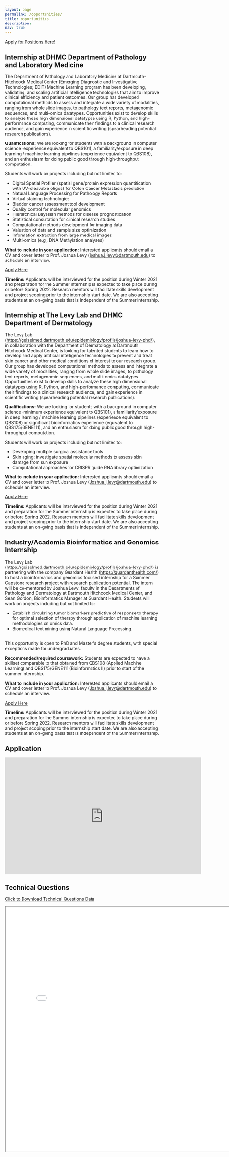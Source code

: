 ```yaml
---
layout: page
permalink: /opportunities/
title: opportunities
description:
nav: true
---
```

[Apply for Positions Here!](#application)
## Internship at DHMC Department of Pathology and Laboratory Medicine
The Department of Pathology and Laboratory Medicine at Dartmouth-Hitchcock Medical Center (Emerging Diagnostic and Investigative Technologies; EDIT) Machine Learning program has been developing, validating, and scaling artificial intelligence technologies that aim to improve clinical efficiency and patient outcomes. Our group has developed computational methods to assess and integrate a wide variety of modalities, ranging from whole slide images, to pathology text reports, metagenomic sequences, and multi-omics datatypes. Opportunities exist to develop skills to analyze these high dimensional datatypes using R, Python, and high-performance computing, communicate their findings to a clinical research audience, and gain experience in scientific writing (spearheading potential research publications).

**Qualifications:** We are looking for students with a background in computer science (experience equivalent to QBS101), a familiarity/exposure in deep learning / machine learning pipelines (experience equivalent to QBS108), and an enthusiasm for doing public good through high-throughput computation.

Students will work on projects including but not limited to:

* Digital Spatial Profiler (spatial gene/protein expression quantification with UV-cleavable oligos) for Colon Cancer Metastasis prediction
* Natural Language Processing for Pathology Reports
* Virtual staining technologies
* Bladder cancer assessment tool development
* Quality control for molecular genomics
* Hierarchical Bayesian methods for disease prognostication
* Statistical consultation for clinical research studies
* Computational methods development for imaging data
* Valuation of data and sample size optimization
* Information extraction from large medical images
* Multi-omics (e.g., DNA Methylation analyses)

**What to include in your application:** Interested applicants should email a CV and cover letter to Prof. Joshua Levy (joshua.j.levy@dartmouth.edu) to schedule an interview.

[Apply Here](#application)

**Timeline:** Applicants will be interviewed for the position during Winter 2021 and preparation for the Summer internship is expected to take place during or before Spring 2022. Research mentors will facilitate skills development and project scoping prior to the internship start date. We are also accepting students at an on-going basis that is independent of the Summer internship.

## Internship at The Levy Lab and DHMC Department of Dermatology
The Levy Lab (https://geiselmed.dartmouth.edu/epidemiology/profile/joshua-levy-phd/), in collaboration with the Department of Dermatology at Dartmouth Hitchcock Medical Center, is looking for talented students to learn how to develop and apply artificial intelligence technologies to prevent and treat skin cancer and other medical conditions of interest to our research group. Our group has developed computational methods to assess and integrate a wide variety of modalities, ranging from whole slide images, to pathology text reports, metagenomic sequences, and multi-omics datatypes. Opportunities exist to develop skills to analyze these high dimensional datatypes using R, Python, and high-performance computing, communicate their findings to a clinical research audience, and gain experience in scientific writing (spearheading potential research publications).

**Qualifications:** We are looking for students with a background in computer science (minimum experience equivalent to QBS101), a familiarity/exposure in deep learning / machine learning pipelines (experience equivalent to QBS108) or significant bioinformatics experience (equivalent to QBS175/GENE111), and an enthusiasm for doing public good through high-throughput computation.

Students will work on projects including but not limited to:

* Developing multiple surgical assistance tools
* Skin aging: investigate spatial molecular methods to assess skin damage from sun exposure
* Computational approaches for CRISPR guide RNA library optimization

**What to include in your application:** Interested applicants should email a CV and cover letter to Prof. Joshua Levy (Joshua.j.levy@dartmouth.edu) to schedule an interview.

[Apply Here](#application)

**Timeline:** Applicants will be interviewed for the position during Winter 2021 and preparation for the Summer internship is expected to take place during or before Spring 2022. Research mentors will facilitate skills development and project scoping prior to the internship start date. We are also accepting students at an on-going basis that is independent of the Summer internship.

## Industry/Academia Bioinformatics and Genomics Internship
The Levy Lab (https://geiselmed.dartmouth.edu/epidemiology/profile/joshua-levy-phd/) is partnering with the company Guardant Health (https://guardanthealth.com/) to host a bioinformatics and genomics focused internship for a Summer Capstone research project with research publication potential. The intern will be co-mentored by Joshua Levy, faculty in the Departments of Pathology and Dermatology at Dartmouth Hitchcock Medical Center, and Sean Gordon, Bioinformatics Manager at Guardant Health. Students will work on projects including but not limited to:
* Establish circulating tumor biomarkers predictive of response to therapy for optimal selection of therapy through application of machine learning methodologies on omics data.
* Biomedical text mining using Natural Language Processing.  
﻿

This opportunity is open to PhD and Master's degree students, with special exceptions made for undergraduates.

**Recommended/required coursework:** Students are expected to have a skillset comparable to that obtained from QBS108 (Applied Machine Learning) and QBS175/GENE111 (Bioinformatics II) prior to start of the summer internship.

**What to include in your application:** Interested applicants should email a CV and cover letter to Prof. Joshua Levy (Joshua.j.levy@dartmouth.edu) to schedule an interview.

[Apply Here](#application)

**Timeline:** Applicants will be interviewed for the position during Winter 2021 and preparation for the Summer internship is expected to take place during or before Spring 2022. Research mentors will facilitate skills development and project scoping prior to the internship start date. We are also accepting students at an on-going basis that is independent of the Summer internship.

## Application
<iframe src="https://docs.google.com/forms/d/e/1FAIpQLSdZ4jxrCH98REVvt-9cm-7Zzh7SOCP8uSs_lANidmfVLec6cw/viewform?embedded=true" width="640" height="382" frameborder="0" marginheight="0" marginwidth="0">Loading…</iframe>

## Technical Questions
<a href="/assets/data/technical_questions_data.zip" download>Click to Download Technical Questions Data</a>
<iframe src="/assets/pdf/EDIT_ML_Intern_Technical_Questions.pdf" style="width:800px; height:800px;"></iframe>
